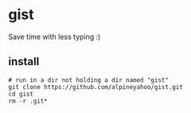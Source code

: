 # gist
Save time with less typing :)
## install

```shell
# run in a dir not holding a dir named "gist"
git clone https://github.com/alpineyahoo/gist.git
cd gist
rm -r .git*
```
